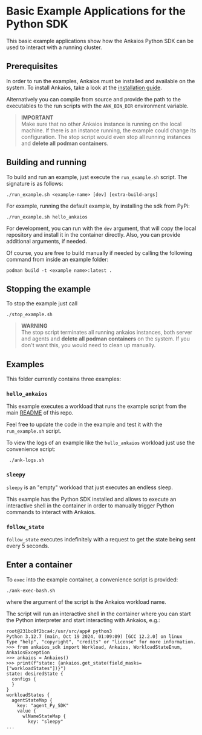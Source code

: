 # Basic Example Applications for the Python SDK

This basic example applications show how the Ankaios Python SDK can be used to interact with a running cluster.

## Prerequisites

In order to run the examples, Ankaios must be installed and available on the system. To install Ankaios, take a look at the [installation guide](https://eclipse-ankaios.github.io/ankaios/latest/usage/installation/#setup-with-script).

Alternatively you can compile from source and provide the path to the executables to the run scripts with the `ANK_BIN_DIR` environment variable.

> **IMPORTANT**  
> Make sure that no other Ankaios instance is running on the local machine. If there is an instance running, the example could change its configuration. The stop script would even stop all running instances and **delete all podman containers**. 

## Building and running

To build and run an example, just execute the `run_example.sh` script. The signature is as follows:

```shell
./run_example.sh <example-name> [dev] [extra-build-args]
```

For example, running the default example, by installing the sdk from PyPi:

```shell
./run_example.sh hello_ankaios
```

For development, you can run with the `dev` argument, that will copy the local repository and install it in the container directly. Also, you can provide additional arguments, if needed.

Of course, you are free to build manually if needed by calling the following command from inside an example folder:

```shell
podman build -t <example name>:latest .
```

## Stopping the example

To stop the example just call

```shell
./stop_example.sh
```

> **WARNING**  
> The stop script terminates all running ankaios instances, both server and agents and **delete all podman containers** on the system. If you don't want this, you would need to clean up manually. 

## Examples

This folder currently contains three examples:

### `hello_ankaios` 

This example executes a workload that runs the example script from the main [README](../README.md#usage) of this repo.

Feel free to update the code in the example and test it with the `run_example.sh` script.

To view the logs of an example like the `hello_ankaios` workload just use the convenience script:

```shell
 ./ank-logs.sh
```

### `sleepy` 

`sleepy` is an "empty" workload that just executes an endless sleep. 

This example has the Python SDK installed and allows to execute an interactive shell in the container in order to manually trigger Python commands to interact with Ankaios.

### `follow_state` 

`follow_state` executes indefinitely with a request to get the state being sent every 5 seconds.

## Enter a container

To `exec` into the example container, a convenience script is provided:

```shell
./ank-exec-bash.sh
```

where the argument of the script is the Ankaios workload name.

The script will run an interactive shell in the container where you can start the Python interpreter and start interacting with Ankaios, e.g.:

```shell
root@231bc8f2bca4:/usr/src/app# python3
Python 3.12.7 (main, Oct 19 2024, 01:09:09) [GCC 12.2.0] on linux
Type "help", "copyright", "credits" or "license" for more information.
>>> from ankaios_sdk import Workload, Ankaios, WorkloadStateEnum, AnkaiosException
>>> ankaios = Ankaios()
>>> print(f"state: {ankaios.get_state(field_masks=["workloadStates"])}")
state: desiredState {
  configs {
  }
}
workloadStates {
  agentStateMap {
    key: "agent_Py_SDK"
    value {
      wlNameStateMap {
        key: "sleepy"
...
```
